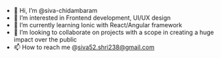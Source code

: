 - 👋 Hi, I’m @siva-chidambaram
- 👀 I’m interested in Frontend development, UI/UX design
- 🌱 I’m currently learning Ionic with React/Angular framework
- 💞️ I’m looking to collaborate on projects with a scope in creating a huge impact over the public
- 📫 How to reach me @siva52.shri238@gmail.com

<!---
siva-chidambaram/siva-chidambaram is a ✨ special ✨ repository because its `README.md` (this file) appears on your GitHub profile.
You can click the Preview link to take a look at your changes.
--->

